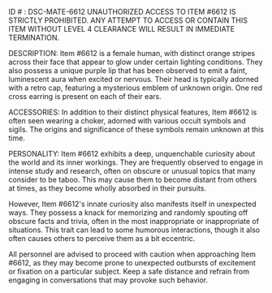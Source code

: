 ID # : DSC-MATE-6612
UNAUTHORIZED ACCESS TO ITEM #6612 IS STRICTLY PROHIBITED. ANY ATTEMPT TO ACCESS OR CONTAIN THIS ITEM WITHOUT LEVEL 4 CLEARANCE WILL RESULT IN IMMEDIATE TERMINATION.

DESCRIPTION:
Item #6612 is a female human, with distinct orange stripes across their face that appear to glow under certain lighting conditions. They also possess a unique purple lip that has been observed to emit a faint, luminescent aura when excited or nervous. Their head is typically adorned with a retro cap, featuring a mysterious emblem of unknown origin. One red cross earring is present on each of their ears.

ACCESSORIES:
In addition to their distinct physical features, Item #6612 is often seen wearing a choker, adorned with various occult symbols and sigils. The origins and significance of these symbols remain unknown at this time.

PERSONALITY:
Item #6612 exhibits a deep, unquenchable curiosity about the world and its inner workings. They are frequently observed to engage in intense study and research, often on obscure or unusual topics that many consider to be taboo. This may cause them to become distant from others at times, as they become wholly absorbed in their pursuits.

However, Item #6612's innate curiosity also manifests itself in unexpected ways. They possess a knack for memorizing and randomly spouting off obscure facts and trivia, often in the most inappropriate or inappropriate of situations. This trait can lead to some humorous interactions, though it also often causes others to perceive them as a bit eccentric.

All personnel are advised to proceed with caution when approaching Item #6612, as they may become prone to unexpected outbursts of excitement or fixation on a particular subject. Keep a safe distance and refrain from engaging in conversations that may provoke such behavior.